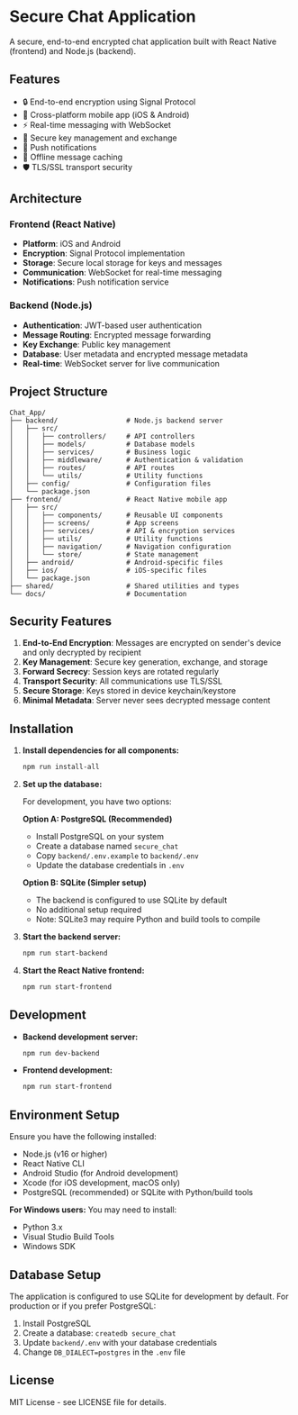 # Secure Chat Application

A secure, end-to-end encrypted chat application built with React Native (frontend) and Node.js (backend).

## Features

- 🔒 End-to-end encryption using Signal Protocol
- 📱 Cross-platform mobile app (iOS & Android)
- ⚡ Real-time messaging with WebSocket
- 🔐 Secure key management and exchange
- 🔔 Push notifications
- 💾 Offline message caching
- 🛡️ TLS/SSL transport security

## Architecture

### Frontend (React Native)
- **Platform**: iOS and Android
- **Encryption**: Signal Protocol implementation
- **Storage**: Secure local storage for keys and messages
- **Communication**: WebSocket for real-time messaging
- **Notifications**: Push notification service

### Backend (Node.js)
- **Authentication**: JWT-based user authentication
- **Message Routing**: Encrypted message forwarding
- **Key Exchange**: Public key management
- **Database**: User metadata and encrypted message metadata
- **Real-time**: WebSocket server for live communication

## Project Structure

```
Chat_App/
├── backend/                 # Node.js backend server
│   ├── src/
│   │   ├── controllers/     # API controllers
│   │   ├── models/          # Database models
│   │   ├── services/        # Business logic
│   │   ├── middleware/      # Authentication & validation
│   │   ├── routes/          # API routes
│   │   └── utils/           # Utility functions
│   ├── config/              # Configuration files
│   └── package.json
├── frontend/                # React Native mobile app
│   ├── src/
│   │   ├── components/      # Reusable UI components
│   │   ├── screens/         # App screens
│   │   ├── services/        # API & encryption services
│   │   ├── utils/           # Utility functions
│   │   ├── navigation/      # Navigation configuration
│   │   └── store/           # State management
│   ├── android/             # Android-specific files
│   ├── ios/                 # iOS-specific files
│   └── package.json
├── shared/                  # Shared utilities and types
└── docs/                    # Documentation
```

## Security Features

1. **End-to-End Encryption**: Messages are encrypted on sender's device and only decrypted by recipient
2. **Key Management**: Secure key generation, exchange, and storage
3. **Forward Secrecy**: Session keys are rotated regularly
4. **Transport Security**: All communications use TLS/SSL
5. **Secure Storage**: Keys stored in device keychain/keystore
6. **Minimal Metadata**: Server never sees decrypted message content

## Installation

1. **Install dependencies for all components:**
   ```bash
   npm run install-all
   ```

2. **Set up the database:**
   
   For development, you have two options:
   
   **Option A: PostgreSQL (Recommended)**
   - Install PostgreSQL on your system
   - Create a database named `secure_chat`
   - Copy `backend/.env.example` to `backend/.env`
   - Update the database credentials in `.env`
   
   **Option B: SQLite (Simpler setup)**
   - The backend is configured to use SQLite by default
   - No additional setup required
   - Note: SQLite3 may require Python and build tools to compile

3. **Start the backend server:**
   ```bash
   npm run start-backend
   ```

4. **Start the React Native frontend:**
   ```bash
   npm run start-frontend
   ```

## Development

- **Backend development server:**
  ```bash
  npm run dev-backend
  ```

- **Frontend development:**
  ```bash
  npm run start-frontend
  ```

## Environment Setup

Ensure you have the following installed:
- Node.js (v16 or higher)
- React Native CLI
- Android Studio (for Android development)
- Xcode (for iOS development, macOS only)
- PostgreSQL (recommended) or SQLite with Python/build tools

**For Windows users:** You may need to install:
- Python 3.x
- Visual Studio Build Tools
- Windows SDK

## Database Setup

The application is configured to use SQLite for development by default. For production or if you prefer PostgreSQL:

1. Install PostgreSQL
2. Create a database: `createdb secure_chat`
3. Update `backend/.env` with your database credentials
4. Change `DB_DIALECT=postgres` in the `.env` file

## License

MIT License - see LICENSE file for details.
